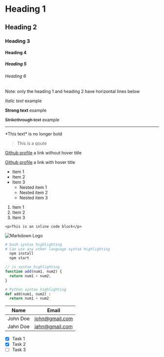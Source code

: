 <!-- Headings -->

# Heading 1

## Heading 2

### Heading 3

#### Heading 4

##### Heading 5

###### Heading 6

Note: only the heading 1 and heading 2 have horizontal lines below

<!-- Italic -->

_Italic text_ example

<!-- Strong(Bold) -->

**Strong text** example

<!-- Strike through -->

~~Strikethrough text~~ example

<!-- Horizontal rule -->

---

<!-- To escape special caracters use "\" (backslash) -->

\*This text\* is no longer bold

<!-- Blockqoute -->

> This is a qoute

<!-- Links -->

[Github profile](https://github.com/Dania99dev) a link without hover title

[Github profile](https://github.com/Dania99dev "Hover title") a link with hover title

<!-- UL -->

- Item 1
- Item 2
- Item 3
  - Nested item 1
  - Nested item 2
  - Nested item 3

<!-- OL -->

1. Item 1
1. Item 2
1. Item 3

<!-- Inline code block -->

`<p>This is an inline code block</p>`

<!-- Images -->

![Markdown Logo](https://cdn0.iconfinder.com/data/icons/octicons/1024/markdown-128.png)

<!-- Github Markdown -->

```bash
# bash syntax highlighting
# Can use any other language syntax highlighting
  npm install
  npm start
```

```javascript
// js syntax highlighting
function add(num1, num2) {
  return num1 + num2;
}
```

```python
# Python syntax highlighting
def add(num1, num2) :
  return num1 + num2
```

<!-- Tables -->

| Name     | Email          |
| -------- | -------------- |
| John Doe | john@gmail.com |
| Jahn Doe | jahn@gmail.com |

<!-- Task lists -->

- [x] Task 1
- [x] Task 2
- [ ] Task 3
